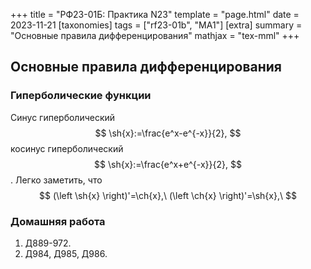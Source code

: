 +++
title = "РФ23-01Б: Практика N23"
template = "page.html"
date = 2023-11-21
[taxonomies]
tags = ["rf23-01b", "MA1"]
[extra]
summary = "Основные правила дифференцирования"
mathjax = "tex-mml"
+++

<!-- more -->
## Основные правила дифференцирования

### Гиперболические функции

Синус гиперболический
$$
    \sh{x}:=\frac{e^x-e^{-x}}{2}, 
$$
косинус гиперболический
$$
    \sh{x}:=\frac{e^x+e^{-x}}{2},
$$.
Легко заметить, что
$$
    (\left \sh{x} \right)'=\ch{x},\ (\left \ch{x} \right)'=\sh{x},\ 
$$

### Домашняя работа

1. Д889-972.
2. Д984, Д985, Д986.
